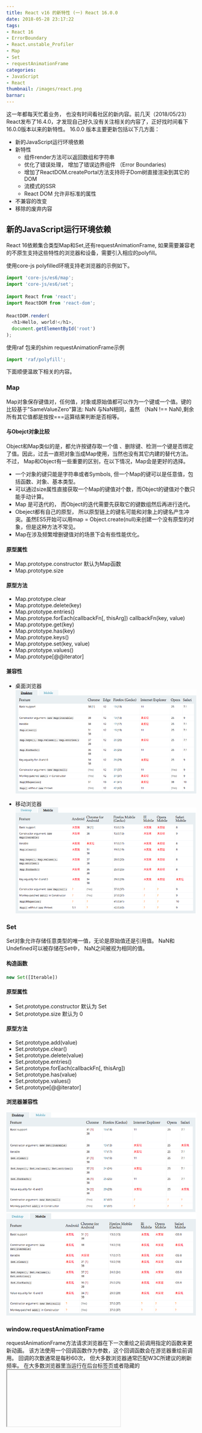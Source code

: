 ```yaml
---
title: React v16 的新特性 (一) React 16.0.0
date: 2018-05-28 23:17:22
tags:
- React 16
- ErrorBoundary
- React.unstable_Profiler
- Map
- Set
- requestAnimationFrame
categories:
- JavaScript
- React
thumbnail: /images/react.png
barnar:
---
```


这一年都每天忙着业务， 也没有时间看社区的新内容。前几天（2018/05/23）React发布了16.4.0，才发现自己好久没有关注相关的内容了，正好找时间看下16.0.0版本以来的新特性。
16.0.0 版本主要更新包括以下几方面：

- 新的JavaScript运行环境依赖
- 新特性
  - 组件render方法可以返回数组和字符串
  - 优化了错误处理， 增加了错误边界组件 （Error Boundaries)
  - 增加了ReactDOM.createPortal方法支持将子Dom树直接渲染到其它的DOM
  - 流模式的SSR
  - React DOM 允许非标准的属性
- 不兼容的改变
- 移除的废弃内容
<!-- more -->



## 新的JavaScript运行环境依赖

React 16依赖集合类型Map和Set,还有requestAnimationFrame, 如果需要兼容老的不原生支持这些特性的浏览器和设备，需要引入相应的polyfill。

使用core-js polyfilled环境支持老浏览器的示例如下。

```JavaScript
import 'core-js/es6/map';
import 'core-js/es6/set';

import React from 'react';
import ReactDOM from 'react-dom';

ReactDOM.render(
  <h1>Hello, world!</h1>,
  document.getElementById('root')
);
```

使用raf 包来的shim requestAnimationFrame示例
```JavaScript
import 'raf/polyfill';
```

下面顺便温故下相关的内容。

### Map

Map对象保存键值对，任何值，对象或原始值都可以作为一个键或一个值。键的比较基于"SameValueZero"算法: NaN 与NaN相同，虽然 （NaN !== NaN),剩余所有其它值都是按按===运算结果判断是否相等。

#### 与Obejct对象比较
Object和Map类似的是，都允许按键存取一个值 、删除键、检测一个键是否绑定了值。因此，过去一直把对象当成Map使用，当然也没有其它内建的替代方法。不过， Map和Object有一些重要的区别，在以下情况，Map会是更好的选择。
- 一个对象的键只能是字符串或者Symbols, 但一个Map的键可以是任意值，包括函数、对象、基本类型。
- 可以通过size属性直接获取一个Map的键值对个数，而Object的键值对个数只能手动计算。
- Map 是可迭代的， 而Object的迭代需要先获取它的键数组然后再进行迭代。
- Obeject都有自己的原型， 所以原型链上的键名可能和对象上的键名产生冲突。虽然ES5开始可以用map = Object.create(null)来创建一个没有原型的对象，但是这种方法不常见。
- Map在涉及频繁增删键值对的场景下会有些性能优化。


#### 原型属性
- Map.prototype.constructor 默认为Map函数
- Map.prototype.size

#### 原型方法
- Map.prototype.clear
- Map.prototype.delete(key)
- Map.prototype.entries()
- Map.prototype.forEach(callbackFn[, thisArg])
  callbackFn(key, value)
- Map.prototype.get(key)
- Map.prototype.has(key)
- Map.prototype.keys()
- Map.prototype.set(key, value)
- Map.prototype.values()
- Map.prototype[@@iterator]

#### 兼容性

- 桌面浏览器
![](/images/map-browser-compatible-desktop.png)

- 移动浏览器
![](/images/map-browser-compatible-mobile.png)

### Set

Set对象允许存储任意类型的唯一值，无论是原始值还是引用值。
NaN和Undefined可以被存储在Set中， NaN之间被视为相同的值。

#### 构造函数

```JavaScript
new Set([Iterable])
```

#### 原型属性
- Set.prototype.constructor
默认为 Set
- Set.prototype.size
默认为 0

#### 原型方法

- Set.prototype.add(value)
- Set.prototype.clear()
- Set.prototype.delete(value)
- Set.prototype.entries()
- Set.prototype.forEach(callbackFn[, thisArg])
- Set.prototype.has(value)
- Set.prototype.values()
- Set.prototype[@@iterator]

#### 浏览器兼容性

![](/images/set-browser-compatible-desktop.png)
![](/images/set-browser-compatible-mobile.png)

### window.requestAnimationFrame

requestAnimationFrame方法请求浏览器在下一次重绘之前调用指定的函数来更新动画。 该方法使用一个回调函数作为参数，这个回调函数会在游览器重绘前调用。
回调的次数通常是每秒60次， 但大多数浏览器通常匹配W3C所建议的刷新频率。 在大多数浏览器里当运行在后台标签页或者隐藏的<iframe>里时， requestAnimationFrame()会暂停调用以提升性能和电池寿命。

回调函数会被传入一个参数。 DOMHighResTimeStamp, 指示当前被requestAnimationFrame()排序的回调函数被触发的时间。即使每个回调函数的工作量计算都花了时间， 单个帧中的多个回调也都将被传入相同的时间戳。该时间戳是一个十进制数，单位毫秒， 最小精度为1ms.

#### 浏览器兼容性
- 桌面浏览器
![](/images/request-animation-frame-browser-compatible-desktop.png)

- 移动浏览器
![](/images/request-animation-frame-browser-compatible-mobile.png)

## 新特性

### 组件render方法可以返回数组和字符串
在以前一个组件render方法返回的根元素只能有一个。如需要返回多个同级元素，需要在外层包一个节点，这样就增加了DOM的层级数，支持数组后，就不存在这个问题了。
### 优化了错误处理， 增加了错误边界组件 （Error Boundaries)
以往， 组件中的JavaScript 错误改变React内部状态，可能会在下次渲染过程中导致不可意料的错误。这睦错误通常是由于应用代码中更早的错误导致的，但是React没有提供一个优雅的方法来处理这些错误，也没有恢复的方法。

部分UI中的JavaScript错误不应该中断整个应用。为了帮助React用户解决这个总是， React 16 引进了一个新的概念“error boundary”.

错误边界组件捕获子组件树中任意位置的JavaScript错误， 记录日志，并显示一个后备的用户界面，而不是导致整个组件树崩溃。 错误边界组件捕获整个组件树的渲染，生命周期方法，和构造函数中的错误。

如果一个组件定义了一个名为componentDidCatch(error, info)的生命周期方法，它就成为了一个错误边界组件：

```JavaScript
class ErrorBoundary extends React.Component {
  constructor(props) {
    super(props);
    this.state = { hasError: false };
  }

  componentDidCatch(error, info) {
    // Display fallback UI
    this.setState({ hasError: true });
    // You can also log the error to an error reporting service
    logErrorToMyService(error, info);
  }

  render() {
    if (this.state.hasError) {
      // You can render any custom fallback UI
      return <h1>Something went wrong.</h1>;
    }
    return this.props.children;
  }
}
```
可以像其它组件一样使用错误边界组件：
```JavaScript
<ErrorBoundary>
  <MyWidget />
</ErrorBoundary>
```

### 增加了ReactDOM.createPortal方法支持将子Dom树直接渲染到其它的DOM

Portals提供了一个最优的方法来渲染子组件到父DOM节点以外的DOM节点。
```JavaScript
ReactDOM.createPortal(child, container)
```
通常在一个组件 的render方法中返回一个元素， 这个元素会被挂载到最近的父节点。
```JavaScript
render() {
  // React mounts a new div and renders the children into it
  return (
    <div>
      {this.props.children}
    </div>
  );
}
```
然而，有的时候把一个子节点插入到DOM中不同的地方非常有用：
```JavaScript
render() {
  // React does *not* create a new div. It renders the children into `domNode`.
  // `domNode` is any valid DOM node, regardless of its location in the DOM.
  return ReactDOM.createPortal(
    this.props.children,
    domNode
  );
}
```

一个很典型的场景就是，当父组件有overflow: hidden 或者z-index样式 ，但是你需要子组件在超出容器外可见。 例如， 对话框， 弹出卡片， tooltips。

Portals事件冒泡

一个Portal组件内部事件会传递整个容器的组件树，虽然那些元素在DOM树中不是祖先元素。

### 流模式的SSR
### React DOM 允许非标准的属性


## 不兼容的改变

## 移除的废弃内容



